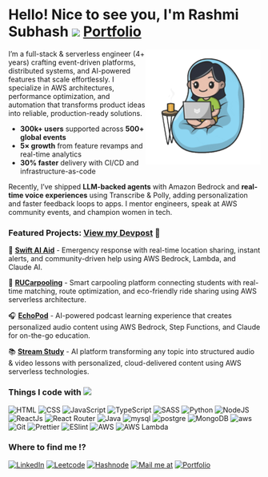 <h1>Hello! Nice to see you, I'm Rashmi Subhash <img src="https://media.giphy.com/media/mGcNjsfWAjY5AEZNw6/giphy.gif" width="50"> 
 <a href="https://my-portfolio-gamma-smoky-38.vercel.app/" target="_blank">Portfolio</a></h1> 

<img align='right' src="https://github.com/rashmisubhash/rashmisubhash/blob/main/giphy.gif" width="230">


 <p>
            I’m a full-stack & serverless engineer (4+ years) crafting event-driven platforms, distributed systems, and AI-powered features that scale effortlessly. I specialize in AWS architectures, performance optimization, and automation that transforms product ideas into reliable, production-ready solutions.  
          </p>

  

 <ul className="about__highlights" aria-label="Key achievements">
        <li><strong>300k+ users</strong> supported across <strong>500+ global events</strong></li>
        <li><strong>5× growth</strong> from feature revamps and real-time analytics</li>
        <li><strong>30% faster</strong> delivery with CI/CD and infrastructure-as-code</li>
      </ul>
       <p>
        Recently, I’ve shipped <strong>LLM-backed agents</strong> with Amazon Bedrock and
        <strong>real-time voice experiences</strong> using Transcribe &amp; Polly, adding personalization
        and faster feedback loops to apps. I mentor engineers, speak at AWS community events,
        and champion women in tech.
      </p>

### Featured Projects: [View my Devpost](https://devpost.com/rashmisubhash) 🔗
🚨 **[Swift AI Aid](https://devpost.com/software/swiftaid-zd3y6k)** -  Emergency response with real-time location sharing, instant alerts, and community-driven help using AWS Bedrock, Lambda, and Claude AI.

🚗 **[RUCarpooling](https://devpost.com/software/rucarpooling-yoet12)** - Smart carpooling platform connecting students with real-time matching, route optimization, and eco-friendly ride sharing using AWS serverless architecture.

🎧 **[EchoPod](https://devpost.com/software/echopod)** - AI-powered podcast learning experience that creates personalized audio content using AWS Bedrock, Step Functions, and Claude for on-the-go education.

📚 **[Stream Study](https://devpost.com/software/streamstudy)** - AI platform transforming any topic into structured audio & video lessons with personalized, cloud-delivered content using AWS serverless technologies.

### Things I code with <img src="https://media.giphy.com/media/WUlplcMpOCEmTGBtBW/giphy.gif" width="30">

![HTML](https://img.shields.io/badge/HTML5-E34F26?style=for-the-badge&logo=html5&logoColor=white) ![CSS](https://img.shields.io/badge/CSS3-1572B6?style=for-the-badge&logo=css3&logoColor=white) ![JavaScript](https://img.shields.io/badge/JavaScript-F7DF1E?style=for-the-badge&logo=javascript&logoColor=black) ![TypeScript](https://img.shields.io/badge/TypeScript-007ACC?style=for-the-badge&logo=typescript&logoColor=white) ![SASS](https://img.shields.io/badge/Sass-CC6699?style=for-the-badge&logo=sass&logoColor=white) ![Python](https://img.shields.io/badge/Python-14354C?style=for-the-badge&logo=python&logoColor=white) ![NodeJS](https://img.shields.io/badge/Node.js-43853D?style=for-the-badge&logo=node.js&logoColor=white) ![ReactJs](https://img.shields.io/badge/React-20232A?style=for-the-badge&logo=react&logoColor=61DAFB) ![React Router](https://img.shields.io/badge/React_Router-CA4245?style=for-the-badge&logo=react-router&logoColor=white) ![Java](https://img.shields.io/badge/Java-ED8B00?style=for-the-badge&logo=java&logoColor=white) ![mysql](https://img.shields.io/badge/MySQL-005C84?style=for-the-badge&logo=mysql&logoColor=white) ![postgre](https://img.shields.io/badge/PostgreSQL-316192?style=for-the-badge&logo=postgresql&logoColor=white)  ![MongoDB](https://img.shields.io/badge/MongoDB-4EA94B?style=for-the-badge&logo=mongodb&logoColor=white) ![aws](https://img.shields.io/badge/Amazon_AWS-FF9900?style=for-the-badge&logo=amazonaws&logoColor=white) ![Git](https://img.shields.io/badge/GIT-E44C30?style=for-the-badge&logo=git&logoColor=white) ![Prettier](https://img.shields.io/badge/prettier-1A2C34?style=for-the-badge&logo=prettier&logoColor=F7BA3E) ![ESlint](https://img.shields.io/badge/eslint-3A33D1?style=for-the-badge&logo=eslint&logoColor=white) ![AWS](https://custom-icon-badges.demolab.com/badge/AWS-%23FF9900.svg?logo=aws&logoColor=white) ![AWS Lambda](https://custom-icon-badges.demolab.com/badge/AWS%20Lambda-%23FF9900.svg?logo=aws-lambda&logoColor=white) 

 
### Where to find me ⁉


 [![LinkedIn](https://img.shields.io/badge/LinkedIn-0077B5?style=for-the-badge&logo=linkedin&logoColor=white)](https://www.linkedin.com/in/rashmisubhash/)  [![Leetcode](https://img.shields.io/badge/-LeetCode-FFA116?style=for-the-badge&logo=LeetCode&logoColor=black)](https://leetcode.com/Leichy_plum/) [![Hashnode](https://img.shields.io/badge/Hashnode-2962FF?style=for-the-badge&logo=hashnode&logoColor=white)]([https://hashnode.com/@RashmiSubhash](https://rashmisubhash.hashnode.dev)) [![Mail me at](https://img.shields.io/badge/Gmail-D14836?style=for-the-badge&logo=gmail&logoColor=white)](mailto:rashmi.bsubash@gmail.com) [![Portfolio](https://img.shields.io/badge/Portfolio-ED8B00?style=for-the-badge&logo=java&logoColor=white)](https://my-portfolio-gamma-smoky-38.vercel.app)
  
 


